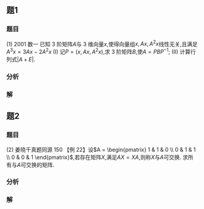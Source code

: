 ## 题1
### 题目
(1) 2001 数一 
已知 3 阶矩阵$A$与 3 维向量$x$,使得向量组$x,Ax,A^2x$线性无关,且满足$A^3x = 3Ax - 2A^2x$
(I) 记$P = (x,Ax,A^2x)$,求 3 阶矩阵$B$,使$A = PBP^{-1}$;
(II) 计算行列式$|A + E|$.
### 分析

### 解

## 题2
### 题目
(2) 姜晓千真题同源 150 
【例 22】设$A = \begin{pmatrix} 1 & 1 & 0 \\ 0 & 1 & 1 \\ 0 & 0 & 1 \end{pmatrix}$,若存在矩阵$X$,满足$AX = XA$,则称$X$与$A$可交换. 求所有与$A$可交换的矩阵.
### 分析

### 解